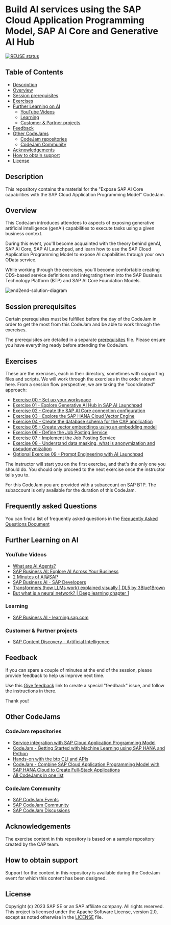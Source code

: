 # Build AI services using the SAP Cloud Application Programming Model, SAP AI Core and Generative AI Hub

[![REUSE status](https://api.reuse.software/badge/github.com/SAP-samples/codejam-cap-llm)](https://api.reuse.software/info/github.com/SAP-samples/codejam-cap-llm)

## Table of Contents

- [Description](#description)
- [Overview](#overview)
- [Session prerequisites](#session-prerequisites)
- [Exercises](#exercises)
- [Further Learning on AI](#further-learning-on-ai)
  - [YouTube Videos](#youtube-videos)
  - [Learning](#learning)
  - [Customer & Partner projects](#customer--partner-projects)
- [Feedback](#feedback)
- [Other CodeJams](#other-codejams)
  - [CodeJam repositories](#codejam-repositories)
  - [CodeJam Community](#codejam-community)
- [Acknowledgements](#acknowledgements)
- [How to obtain support](#how-to-obtain-support)
- [License](#license)

## Description

This repository contains the material for the "Expose SAP AI Core capabilities with the SAP Cloud Application Programming Model" CodeJam.

## Overview

This CodeJam introduces attendees to aspects of exposing generative artificial intelligence (genAI) capabilities to execute tasks using a given business context.

During this event, you'll become acquainted with the theory behind genAI, SAP AI Core, SAP AI Launchpad, and learn how to use the SAP Cloud Application Programming Model to expose AI capabilities through your own OData service.

While working through the exercises, you'll become comfortable creating CDS-based service definitions and integrating them into the SAP Business Technology Platform (BTP) and SAP AI Core Foundation Models.

![end2end-solution-diagram](/assets/End2End_Vector_Embedding_Solution_Diagram.png)

## Session prerequisites

Certain prerequisites must be fulfilled before the day of the CodeJam in order to get the most from this CodeJam and be able to work through the exercises.

The prerequisites are detailed in a separate [prerequisites](prerequisites.md) file. Please ensure you have everything ready before attending the CodeJam.

## Exercises

These are the exercises, each in their directory, sometimes with supporting files and scripts. We will work through the exercises in the order shown here. From a session flow perspective, we are taking the "coordinated" approach:

- [Exercise 00 - Set up your workspace](./exercises/00-set-up-workspace/README.md)
- [Exercise 01 - Explore Generative AI Hub in SAP AI Launchpad](./exercises/01-explore-genai-hub/README.md)
- [Exercise 02 - Create the SAP AI Core connection configuration](./exercises/02-create-connection-configuration/README.md)
- [Exercise 03 - Explore the SAP HANA Cloud Vector Engine](./exercises/03-explore-sap-hana-cloud-vector-engine/README.md)
- [Exercise 04 - Create the database schema for the CAP application](./exercises/04-define-db-schema/README.md)
- [Exercise 05 - Create vector embeddings using an embedding model](./exercises/05-create-vector-embeddings/README.md)
- [Exercise 06 - Define the Job Posting Service](./exercises/06-define-job-posting-service/README.md)
- [Exercise 07 - Implement the Job Posting Service](./exercises/07-implement-job-posting-serivce/README.md)
- [Exercise 08 - Understand data masking, what is anonymization and pseudonymization](./exercises/08-data-masking-and-anonymization/README.md)
- [Optional Exercise 09 - Prompt Engineering with AI Launchpad](./exercises/09-prompt-engineering-with-ai-launchpad/)

The instructor will start you on the first exercise, and that's the only one you should do. You should only proceed to the next exercise once the instructor tells you to.

For this CodeJam you are provided with a subaccount on SAP BTP. The subaccount is only available for the duration of this CodeJam.

## Frequently asked Questions

You can find a list of frequently asked questions in the [Frequently Asked Questions Document](./frequently-asked-questions.md)

## Further Learning on AI

### YouTube Videos
- [What are AI Agents?](https://www.youtube.com/watch?v=bWYA8S54T14)
- [SAP Business AI: Explore AI Across Your Business](https://youtube.com/playlist?list=PL3ZRUb1AKkpTarpiocxrL3JKnX8Da6YCB&si=Ck8wuB78GmbV3MUA)
- [2 Minutes of AI@SAP](https://youtube.com/playlist?list=PL6RpkC85SLQD3XOnWmm_sMC3_Ks_KWy3V&si=LxNeGj8zXCc46eR9)
- [SAP Business AI - SAP Developers](https://youtube.com/playlist?list=PL6RpkC85SLQCDxe58RfZaLCcPqcgwTIhj&si=DyZn64TF_oYyuOrY)
- [Transformers (how LLMs work) explained visually | DL5 by 3Blue1Brown](https://www.youtube.com/watch?v=wjZofJX0v4M)
- [But what is a neural network? | Deep learning chapter 1](https://www.youtube.com/watch?v=aircAruvnKk)

### Learning
- [SAP Business AI - learning.sap.com](https://learning.sap.com/search?query=SAP+Business+AI&page=1&access=free)

### Customer & Partner projects

- [SAP Content Discovery - Artificial Intelligence](https://content-discovery.int.sap/asset-explore/57a1f804-c7aa-454d-9bde-7eb67872f034/product-sub-categories_3937994e-19f8-4db9-901d-eb9db5b45c85?contentCategoryIds=CUSTOMER_REFERENCE&categoryItemIds=product-sub-categories_3937994e-19f8-4db9-901d-eb9db5b45c85)

## Feedback

If you can spare a couple of minutes at the end of the session, please provide feedback to help us improve next time.

Use this [Give feedback](https://github.com/SAP-samples/codejam-cap-llm/issues/new?assignees=&labels=feedback&template=session-feedback-template.md&title=Session%20Feedback) link to create a special "feedback" issue, and follow the instructions in there.

Thank you!

## Other CodeJams

### CodeJam repositories

- [Service integration with SAP Cloud Application Programming Model](https://github.com/SAP-samples/cap-service-integration-codejam)
- [CodeJam - Getting Started with Machine Learning using SAP HANA and Python](https://github.com/SAP-samples/hana-ml-py-codejam)
- [Hands-on with the btp CLI and APIs](https://github.com/SAP-samples/cloud-btp-cli-api-codejam)
- [CodeJam - Combine SAP Cloud Application Programming Model with SAP HANA Cloud to Create Full-Stack Applications](https://github.com/SAP-samples/cap-hana-exercises-codejam)
- [All CodeJams in one list](https://github.com/orgs/SAP-samples/repositories?language=&q=Codejam&sort=&type=all)

### CodeJam Community

- [SAP CodeJam Events](https://community.sap.com/t5/sap-codejam/eb-p/codejam-events)
- [SAP CodeJam Community](https://community.sap.com/t5/sap-codejam/gh-p/code-jam)
- [SAP CodeJam Discussions](https://community.sap.com/t5/sap-codejam-discussions/bd-p/code-jamforum-board)

## Acknowledgements

The exercise content in this repository is based on a sample repository created by the CAP team.

## How to obtain support

Support for the content in this repository is available during the CodeJam event for which this content has been designed.

## License

Copyright (c) 2023 SAP SE or an SAP affiliate company. All rights reserved. This project is licensed under the Apache Software License, version 2.0, except as noted otherwise in the [LICENSE](LICENSE) file.
